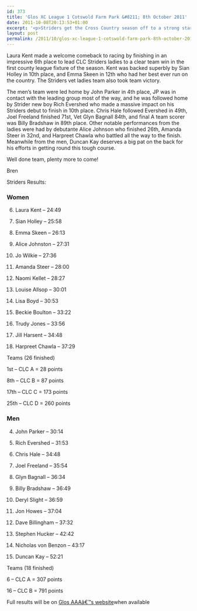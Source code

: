 ```yaml
---
id: 373
title: 'Glos XC League 1 Cotswold Farm Park &#8211; 8th October 2011'
date: 2011-10-08T20:13:53+01:00
excerpt: '<p>Striders get the Cross Country season off to a strong start at Cotswold Farm Park.</p>'
layout: post
permalink: /2011/10/glos-xc-league-1-cotswold-farm-park-8th-october-2011/
---
```

</p> 

Laura Kent made a welcome comeback to racing by finishing in an impressive 6th place to lead CLC Striders ladies to a clear team win in the first county league fixture of the season. Kent was backed superbly by Sian Holley in 10th place, and Emma Skeen in 12th who had her best ever run on the country. The Striders vet ladies team also took team victory.

The men&#8217;s team were led home by John Parker in 4th place, JP was in contact with the leading group most of the way, and he was followed home by Strider new boy Rich Evershed who made a massive impact on his Striders debut to finish in 10th place. Chris Hale followed Evershed in 49th, Joel Freeland finished 71st, Vet Glyn Bagnall 84th, and final A team scorer was Billy Bradshaw in 89th place. Other notable performances from the ladies were had by debutante Alice Johnson who finished 26th, Amanda Steer in 32nd, and Harpreet Chawla who battled all the way to the finish. Meanwhile from the men, Duncan Kay deserves a big pat on the back for his efforts in getting round this tough course.

Well done team, plenty more to come!

Bren 

Striders Results:

### Women

6) Laura Kent &#8211; 24:49

10) Sian Holley &#8211; 25:58

12) Emma Skeen &#8211; 26:13

26) Alice Johnston &#8211; 27:31

29) Jo Wilkie &#8211; 27:36

32) Amanda Steer &#8211; 28:00

42) Naomi Kellet &#8211; 28:27

68) Louise Allsop &#8211; 30:01

76) Lisa Boyd &#8211; 30:53

90) Beckie Boulton &#8211; 33:22

94) Trudy Jones &#8211; 33:56

99) Jill Harsent &#8211; 34:48

107) Harpreet Chawla &#8211; 37:29

Teams (26 finished)

1st &#8211; CLC A = 28 points

8th &#8211; CLC B = 87 points

17th &#8211; CLC C = 173 points

25th &#8211; CLC D = 260 points

### Men

4) John Parker &#8211; 30:14

10) Rich Evershed &#8211; 31:53

49) Chris Hale &#8211; 34:48

71) Joel Freeland &#8211; 35:54

84) Glyn Bagnall &#8211; 36:34

89) Billy Bradshaw &#8211; 36:49

92) Deryl Slight &#8211; 36:59

93) Jon Howes &#8211; 37:04

102) Dave Billingham &#8211; 37:32

156) Stephen Hucker &#8211; 42:42

161) Nicholas von Benzon &#8211; 43:17

187) Duncan Kay &#8211; 52:21

Teams (18 finished)

6 &#8211; CLC A = 307 points

16 &#8211; CLC B = 791 points</p> 

Full results will be on <a href="http://www.glosaaa.org.uk/GAAA_newresultstable.htm" target="_blank" rel="nofollow">Glos AAAâ€™s website</a>when available